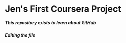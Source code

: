# Jen's First Coursera Project

##### This repository exists to learn about GitHub

##### Editing the file
